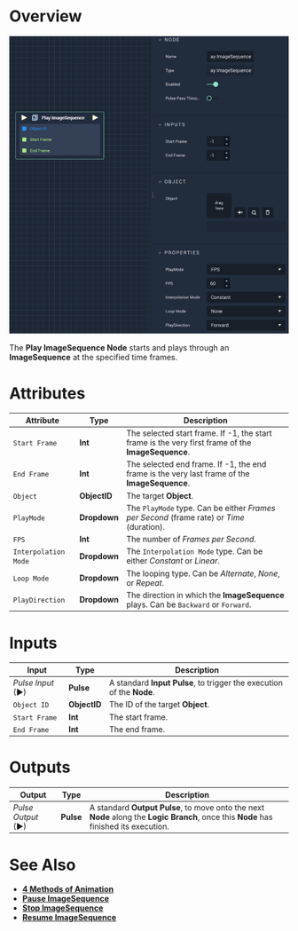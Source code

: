 # Overview

![The Play ImageSequence Node.](../../../.gitbook/assets/playimagesequence.png)

The **Play ImageSequence Node** starts and plays through an **ImageSequence** at the specified time frames. 

# Attributes

|Attribute|Type|Description|
|---|---|---|
|`Start Frame`|**Int**|The selected start frame. If -1, the start frame is the very first frame of the **ImageSequence**.|
|`End Frame`|**Int**| The selected end frame. If -1, the end frame is the very last frame of the **ImageSequence**.|
|`Object`|**ObjectID**|The target **Object**.|
|`PlayMode`|**Dropdown**|The `PlayMode` type. Can be either *Frames per Second* (frame rate) or *Time* (duration).|
|`FPS`|**Int**|The number of *Frames per Second*.|
|`Interpolation Mode`|**Dropdown**|The `Interpolation Mode` type. Can be either *Constant* or *Linear*.| 
|`Loop Mode`|**Dropdown**|The looping type. Can be *Alternate*, *None*, or *Repeat*.|
|`PlayDirection`|**Dropdown**|The direction in which the **ImageSequence** plays. Can be `Backward` or `Forward`.|  

# Inputs

|Input|Type|Description|
|---|---|---|
|*Pulse Input* (►)|**Pulse**|A standard **Input Pulse**, to trigger the execution of the **Node**.|
|`Object ID`|**ObjectID**|The ID of the target **Object**.|
|`Start Frame`|**Int**|The start frame.|
|`End Frame`|**Int**|The end frame.|

# Outputs

|Output|Type|Description|
|---|---|---|
|*Pulse Output* (►)|**Pulse**|A standard **Output Pulse**, to move onto the next **Node** along the **Logic Branch**, once this **Node** has finished its execution.|

# See Also

* [**4 Methods of Animation**](https://docs.incari.com/incari-studio/demo-projects/4-methods-of-animation#3-image-sequence)
* [**Pause ImageSequence**](pauseimagesequence.md)
* [**Stop ImageSequence**](stopimagesequence.md)
* [**Resume ImageSequence**](resumeimagesequence.md)

